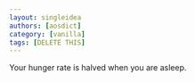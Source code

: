 ```yaml
---
layout: singleidea
authors: [aosdict]
category: [vanilla]
tags: [DELETE THIS]
---
```

Your hunger rate is halved when you are asleep.
